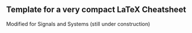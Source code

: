 ## Template for a very compact LaTeX Cheatsheet

Modified for Signals and Systems (still under construction)